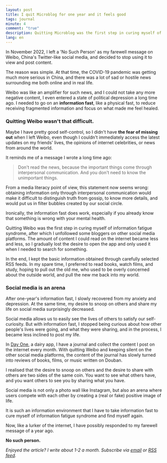 ```yaml
---
layout: post
title: I quit Microblog for one year and it feels good
tags: journal
minute: 4
comment: "true"
description: Quitting Microblog was the first step in curing myself of information fatigue syndrome, then I spent much more time on books, films, and studying. At the same time, my desire to snoop on others and share my life on social media decreased surprisingly. I realised that social media is not just a photo wall like Instagram, but also an arena where users compete with each other by creating a positive image of life.
lang: en
---
```

In November 2022, I left a 'No Such Person' as my farewell message on Weibo, China's Twitter-like social media, and decided to stop using it to view and post content.

The reason was simple. At that time, the COVID-19 pandemic was getting much more serious in China, and there was a lot of sad or hostile news surrounding me both online and in real life.

Weibo was like an amplifier for such news, and I could not take any more negative content, I even entered a state of political depression a long time ago. I needed to go on an **information fast**, like a physical fast, to reduce receiving fragmented information and focus on what made me feel healed.

### Quitting Weibo wasn't that difficult.

Maybe I have pretty good self-control, so I didn't have **the fear of missing out** when I left Weibo, even though I couldn't immediately access the latest updates on my friends' lives, the opinions of internet celebrities, or news from around the world.

It reminds me of a message I wrote a long time ago:

> Don't read the news, because the important things come through interpersonal communication. And you don't need to know the unimportant things.

From a media literacy point of view, this statement now seems wrong: obtaining information only through interpersonal communication would make it difficult to distinguish truth from gossip, to know more details, and would put us in filter bubbles created by our social circle. 

Ironically, the information fast does work, especially if you already know that something is wrong with your mental health.

Quitting Weibo was the first step in curing myself of information fatigue syndrome, after which I unfollowed some bloggers on other social media platforms. The amount of content I could read on the internet became less and less, so I gradually lost the desire to open the app and only used it when I needed to search for something.

In the end, I kept the basic information obtained through carefully selected RSS feeds. In my spare time, I preferred to read books, watch films, and study, hoping to pull out the old me, who used to be overly concerned about the outside world, and pull the new me back into my world.

### Social media is an arena

After one-year's information fast, I slowly recovered from my anxiety and depression. At the same time, my desire to snoop on others and share my life on social media surprisingly decreased.

Social media allows us to easily see the lives of others to satisfy our self-curiosity. But with information fast, I stopped being curious about how other people's lives were going, and what they were sharing, and in the process, I became less inclined to post my life.

In [Day One](https://dayoneapp.com), a dairy app, I have a journal and collect the content I post on the internet every month. With quitting Weibo and keeping silent on the other social media platforms, the content of the journal has slowly turned into reviews of books, films, or music written on Douban.

I realised that the desire to snoop on others and the desire to share with others are two sides of the same coin. You want to see what others have, and you want others to see you by sharing what you have.

Social media is not only a photo wall like Instagram, but also an arena where users compete with each other by creating a (real or fake) positive image of life.

It is such an information environment that I have to take information fast to cure myself of information fatigue syndrome and find myself again.

Now, like a lurker of the internet, I have possibly responded to my farewell message of a year ago.

**No such person.**

*Enjoyed the article? I write about 1-2 a month. Subscribe via [email](https://memozine.me/en/subscribe/) or [RSS feed](https://memozine.me/atom.xml).*

